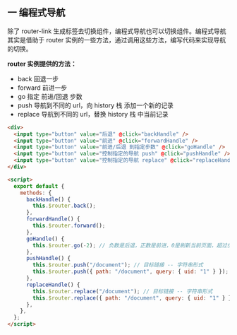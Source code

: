 ## 一 编程式导航

除了 router-link 生成标签去切换组件，编程式导航也可以切换组件。编程式导航其实是借助于 router 实例的一些方法，通过调用这些方法，编写代码来实现导航的切换。

**router 实例提供的方法：**

- back 回退一步
- forward 前进一步
- go 指定 前进/回退 步数
- push 导航到不同的 url，向 history 栈 添加一个新的记录
- replace 导航到不同的 url，替换 history 栈 中当前记录

```html
<div>
  <input type="button" value="后退" @click="backHandle" />
  <input type="button" value="前进" @click="forwardHandle" />
  <input type="button" value="前进/后退 到指定步数" @click="goHandle" />
  <input type="button" value="控制指定的导航 push" @click="pushHandle" />
  <input type="button" value="控制指定的导航 replace" @click="replaceHandle" />
</div>

<script>
  export default {
    methods: {
      backHandle() {
        this.$router.back();
      },
      forwardHandle() {
        this.$router.forward();
      },
      goHandle() {
        this.$router.go(-2); // 负数是后退，正数是前进，0是刷新当前页面，超过步数的话没有效果；
      },
      pushHandle() {
        this.$router.push("/document"); // 目标链接 -- 字符串形式
        this.$router.push({ path: "/document", query: { uid: "1" } }); // 目标链接 -- 对象形式
      },
      replaceHandle() {
        this.$router.replace("/document"); // 目标链接 -- 字符串形式
        this.$router.replace({ path: "/document", query: { uid: "1" } }); // 目标链接 -- 对象形式
      },
    },
  };
</script>
```
